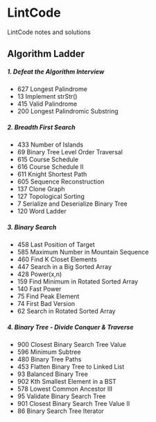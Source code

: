 # LintCode
LintCode notes and solutions

## Algorithm Ladder

##### 1. Defeat the Algorithm Interview
- 627 Longest Palindrome
- 13 Implement strStr()
- 415 Valid Palindrome
- 200 Longest Palindromic Substring

##### 2. Breadth First Search
- 433 Number of Islands
- 69 Binary Tree Level Order Traversal
- 615 Course Schedule
- 616 Course Schedule II
- 611 Knight Shortest Path
- 605 Sequence Reconstruction
- 137 Clone Graph
- 127 Topological Sorting
- 7 Serialize and Deserialize Binary Tree
- 120 Word Ladder

##### 3. Binary Search
- 458 Last Position of Target
- 585 Maximum Number in Mountain Sequence
- 460 Find K Closet Elements
- 447 Search in a Big Sorted Array
- 428 Power(x,n)
- 159 Find Minimum in Rotated Sorted Array
- 140 Fast Power
- 75 Find Peak Element
- 74 First Bad Version
- 62 Search in Rotated Sorted Array

##### 4. Binary Tree - Divide Conquer & Traverse
- 900 Closest Binary Search Tree Value
- 596 Minimum Subtree
- 480 Binary Tree Paths
- 453 Flatten Binary Tree to Linked List
- 93 Balanced Binary Tree
- 902 Kth Smallest Element in a BST
- 578 Lowest Common Ancestor III
- 95 Validate Binary Search Tree
- 901 Closest Binary Search Tree Value II
- 86 Binary Search Tree Iterator
